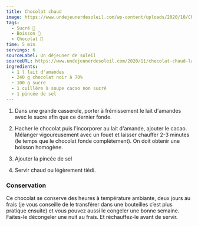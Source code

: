 ```yaml
---
title: Chocolat chaud
image: https://www.undejeunerdesoleil.com/wp-content/uploads/2020/10/Chocolat_chaud_sans_lait_recette.jpg
tags:
  - Sucré 🍨
  - Boisson 🥤
  - Chocolat 🍫
time: 5 min
servings: 6
sourceLabel: Un déjeuner de soleil
sourceURL: https://www.undejeunerdesoleil.com/2020/11/chocolat-chaud-lait-amandes-recette-vegan.html
ingredients:
  - 1 l lait d'amandes
  - 240 g chocolat noir à 70%
  - 100 g sucre
  - 1 cuillère à soupe cacao non sucré
  - 1 pincée de sel
---
```

1. Dans une grande casserole, porter à frémissement le lait d'amandes avec le sucre afin que ce dernier fonde.

2. Hacher le chocolat puis l'incorporer au lait d'amande, ajouter le cacao. Mélanger vigoureusement avec un fouet et laisser chauffer 2-3 minutes (le temps que le chocolat fonde complètement). On doit obtenir une boisson homogène.

3. Ajouter la pincée de sel

4. Servir chaud ou légèrement tiédi.

### Conservation
Ce chocolat se conserve des heures à température ambiante, deux jours au frais (je vous conseille de le transférer dans une bouteilles c’est plus pratique ensuite) et vous pouvez aussi le congeler une bonne semaine. Faites-le décongeler une nuit au frais. Et réchauffez-le avant de servir.